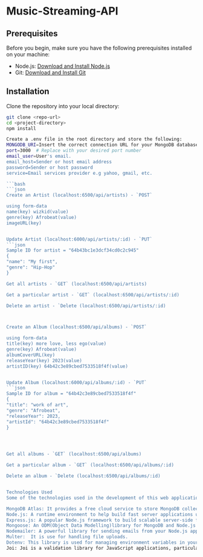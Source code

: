 ﻿# Music-Streaming-API

## Prerequisites

Before you begin, make sure you have the following prerequisites installed on your machine:

- Node.js: [Download and Install Node.js](https://nodejs.org/)
- Git: [Download and Install Git](https://git-scm.com/)

## Installation
Clone the repository into your local directory:
   ```bash
   git clone <repo-url>
cd <project-directory>
npm install

Create a .env file in the root directory and store the following:
MONGODB_URI=Insert the correct connection URL for your MongoDB database
port=3000  # Replace with your desired port number
email_user=User's email.
email_host=Sender or host email address
password=Sender or host password
service=Email services provider e.g yahoo, gmail, etc.

```bash
```json
Create an Artist (localhost:6500/api/artists) - `POST`

using form-data
name(key) wizkid(value)
genre(key) Afrobeat(value)
imageURL(key) 


Update Artist (localhost:6000/api/artists/:id) - `PUT`
```json
Sample ID for artist = "64b43bc1e3dcf34cd0c2c945"
{
  "name": "My first",
  "genre": "Hip-Hop"
}

Get all artists - `GET` (localhost:6500/api/artists)

Get a particular artist - `GET` (localhost:6500/api/artists/:id)

Delete an artist - `Delete (localhost:6500/api/artists/:id)



Create an Album (localhost:6500/api/albums) - `POST`

using form-data
title(key) more love, less ego(value)
genre(key) Afrobeat(value)
albumCoverURL(key)
releaseYear(key) 2023(value)
artistID(key) 64b42c3e89cbed7533518f4f(value)


Update Album (localhost:6000/api/albums/:id) - `PUT`
```json
Sample ID for album = "64b42c3e89cbed7533518f4f"
{
  "title": "work of art",
  "genre": "Afrobeat",
  "releaseYear": 2023,
  "artistId": "64b42c3e89cbed7533518f4f"
}




Get all albums - `GET` (localhost:6500/api/albums)

Get a particular album - `GET` (localhost:6500/api/albums/:id)

Delete an album - `Delete (localhost:6500/api/albums/:id)


Technologies Used
Some of the technologies used in the development of this web application are as follow:

MongoDB Atlas: It provides a free cloud service to store MongoDB collections.
Node.js: A runtime environment to help build fast server applications using JS.
Express.js: A popular Node.js framework to build scalable server-side for web applications.
Mongoose: An ODM(Object Data Modelling)library for MongoDB and Node.js
Nodemailer: A powerful library for sending emails from your Node.js applications. After an artist uploads an album, an email is sent to the artist which entails the ablbum tracks and cover.
Multer:  It is use for handling file uploads. 
Dotenv: This library is used for managing environment variables in your Node.js applications. It stores sensitive or configuration-related information (such as API keys, database URLs, or secret keys) in a separate `.env` file. This helps keep the application's configuration secure and separate from your codebase.
Joi: Joi is a validation library for JavaScript applications, particularly useful in the context of APIs and form validation. 


